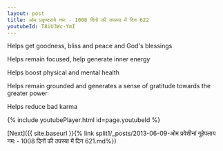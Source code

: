 ```yaml
---
layout: post
title: ओम प्रकृष्टराये नमः - 1008 दिनों की तपस्या में दिन 622
youtubeId: T8iU3Wc-YmI
---
```

 
 
Helps get goodness, bliss and peace and God's blessings
 
Helps remain focused, help generate inner energy 
 
Helps boost physical and mental health 
 
Helps remain grounded and generates a sense of gratitude towards the greater power 
 
Helps reduce bad karma
 
 
 
 


{% include youtubePlayer.html id=page.youtubeId %}
 
[Next]({{ site.baseurl }}{% link  split1/_posts/2013-06-09-ओम प्रवेशीनां गुहेपलाय नमः - 1008 दिनों की तपस्या में दिन 621.md%})
 
